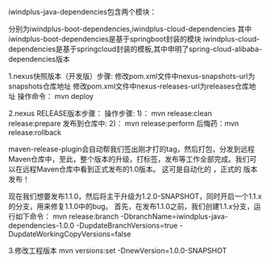 iwindplus-java-dependencies包含两个模块：

分别为iwindplus-boot-dependencies,iwindplus-cloud-dependencies
其中iwindplus-boot-dependencies是基于springboot封装的模块
iwindplus-cloud-dependencies是基于springcloud封装的模板,其中申明了spring-cloud-alibaba-dependencies版本

1.nexus快照版本（开发版）步骤:
修改pom.xml文件中nexus-snapshots-url为snapshots仓库地址
修改pom.xml文件中nexus-releases-url为releases仓库地址
操作命令： mvn deploy

2.nexus RELEASE版本步骤：
操作步骤:
1)： mvn release:clean release:prepare
发布到仓库中:
2)： mvn release:perform
后悔药：mvn release:rollback

maven-release-plugin会自动帮我们签出刚才打的tag，然后打包，分发到远程Maven仓库中，至此，整个版本的升级，打标签，发布等工作全部完成。我们可以在远程Maven仓库中看到正式发布的1.0版本。
这可是自动化的 ，正式的 版本发布！

现在我们想要发布1.1.0，然后将主干升级为1.2.0-SNAPSHOT，同时开启一个1.1.x的分支，用来修复1.1.0中的bug。
首先，在发布1.1.0之前，我们创建1.1.x分支，运行如下命令：
mvn release:branch -DbranchName=iwindplus-java-dependencies-1.0.0 -DupdateBranchVersions=true -DupdateWorkingCopyVersions=false

3.修改工程版本
mvn versions:set -DnewVersion=1.0.0-SNAPSHOT
